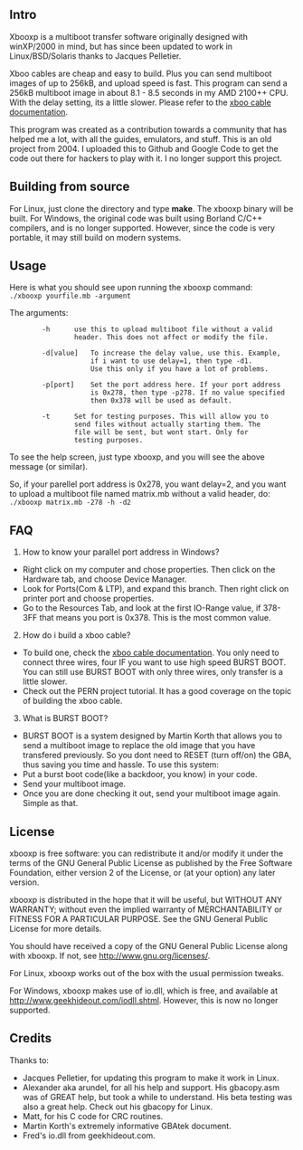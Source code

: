 ## Intro

Xbooxp is a multiboot transfer software originally designed with winXP/2000 in mind, but has since been updated to work in Linux/BSD/Solaris thanks to Jacques Pelletier.

Xboo cables are cheap and easy to build. Plus you can send multiboot images of up to 256kB, and upload speed is fast. This program can send a 256kB multiboot image in about 8.1 - 8.5 seconds in my AMD 2100++ CPU. With the delay setting, its a little slower. Please refer to the [xboo cable documentation](https://github.com/vishnu350/xbooxp/blob/master/xboo_cable_info.txt).

This program was created as a contribution towards a community that has helped me a lot, with all the guides, emulators, and stuff. This is an old project from 2004. I uploaded this to Github and Google Code to get the code out there for hackers to play with it. I no longer support this project.


## Building from source

For Linux, just clone the directory and type **make**. The xbooxp binary will be built.
For Windows, the original code was built using Borland C/C++ compilers, and is no longer supported. However, since the code is very portable, it may still build on modern systems.


## Usage

Here is what you should see upon running the xbooxp command:<br>
`./xbooxp yourfile.mb -argument`

The arguments:

			-h		use this to upload multiboot file without a valid
					header. This does not affect or modify the file.

			-d[value]	To increase the delay value, use this. Example,
						if i want to use delay=1, then type -d1.
						Use this only if you have a lot of problems.

			-p[port]	Set the port address here. If your port address
						is 0x278, then type -p278. If no value specified
						then 0x378 will be used as default.

			-t		Set for testing purposes. This will allow you to 
					send files without actually starting them. The
					file will be sent, but wont start. Only for
					testing purposes.


To see the help screen, just type xbooxp, and you will see the above message (or similar).

So, if your parellel port address is 0x278, you want delay=2, and you want to upload a multiboot file named matrix.mb without a valid header, do:<br>
`./xbooxp matrix.mb -278 -h -d2`


## FAQ

1. How to know your parallel port address in Windows?
 - Right click on my computer and chose properties. Then click on the Hardware tab, and choose Device Manager.
 - Look for Ports(Com & LTP), and expand this branch. Then right click on printer port and choose properties.
 - Go to the Resources Tab, and look at the first IO-Range value, if 378-3FF that means you port is 0x378. This is the most common value.

2. How do i build a xboo cable?
 - To build one, check the [xboo cable documentation](https://github.com/vishnu350/xbooxp/blob/master/xboo_cable_info.txt). You only need to connect three wires, four IF you want to use high speed BURST BOOT. You can still use BURST BOOT with only three wires, only transfer is a little slower.
 - Check out the PERN project tutorial. It has a good coverage on the topic of building the xboo cable.

3. What is BURST BOOT?
 - BURST BOOT is a system designed by Martin Korth that allows you to send a multiboot image to replace the old image that you have transfered previously. So you dont need to RESET (turn off/on) the GBA, thus saving you time and hassle. To use this system:
  - Put a burst boot code(like a backdoor, you know) in your code.
  - Send your multiboot image.
  - Once you are done checking it out, send your multiboot image again. Simple as that.


## License

xbooxp is free software: you can redistribute it and/or modify it under the terms of the GNU General Public License as published by the Free Software Foundation, either version 2 of the License, or (at your option) any later version.

xbooxp is distributed in the hope that it will be useful, but WITHOUT ANY WARRANTY; without even the implied warranty of MERCHANTABILITY or FITNESS FOR A PARTICULAR PURPOSE. See the GNU General Public License for more details.

You should have received a copy of the GNU General Public License along with xbooxp.  If not, see <http://www.gnu.org/licenses/>.

For Linux, xbooxp works out of the box with the usual permission tweaks.

For Windows, xbooxp makes use of io.dll, which is free, and available at http://www.geekhideout.com/iodll.shtml. However, this is now no longer supported.


## Credits

Thanks to:
- Jacques Pelletier, for updating this program to make it work in Linux.
- Alexander aka arundel, for all his help and support. His gbacopy.asm was of GREAT help, but took a while to understand. His beta testing was also a great help. Check out his gbacopy for Linux.
- Matt, for his C code for CRC routines.
- Martin Korth's extremely informative GBAtek document.
- Fred's io.dll from geekhideout.com.

